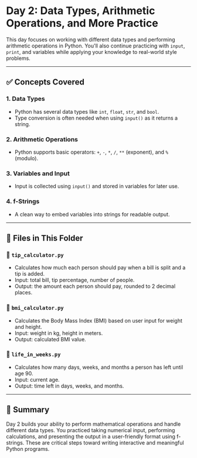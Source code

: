 
# Day 2: Data Types, Arithmetic Operations, and More Practice

This day focuses on working with different data types and performing arithmetic operations in Python. You'll also continue practicing with `input`, `print`, and variables while applying your knowledge to real-world style problems.

---

## ✅ Concepts Covered

### 1. Data Types
- Python has several data types like `int`, `float`, `str`, and `bool`.
- Type conversion is often needed when using `input()` as it returns a string.

### 2. Arithmetic Operations
- Python supports basic operators: `+`, `-`, `*`, `/`, `**` (exponent), and `%` (modulo).

### 3. Variables and Input
- Input is collected using `input()` and stored in variables for later use.

### 4. f-Strings
- A clean way to embed variables into strings for readable output.

---

## 🧾 Files in This Folder

### 🔹 `tip_calculator.py`
- Calculates how much each person should pay when a bill is split and a tip is added.
- Input: total bill, tip percentage, number of people.
- Output: the amount each person should pay, rounded to 2 decimal places.

### 🔹 `bmi_calculator.py`
- Calculates the Body Mass Index (BMI) based on user input for weight and height.
- Input: weight in kg, height in meters.
- Output: calculated BMI value.

### 🔹 `life_in_weeks.py`
- Calculates how many days, weeks, and months a person has left until age 90.
- Input: current age.
- Output: time left in days, weeks, and months.

---

## 📌 Summary

Day 2 builds your ability to perform mathematical operations and handle different data types. You practiced taking numerical input, performing calculations, and presenting the output in a user-friendly format using f-strings. These are critical steps toward writing interactive and meaningful Python programs.
